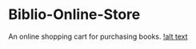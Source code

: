 # Biblio-Online-Store
An online shopping cart for purchasing books.
[!alt text](https://github.com/Nithur-M/Biblio-Online-Store/blob/master/biblio%201.png)
